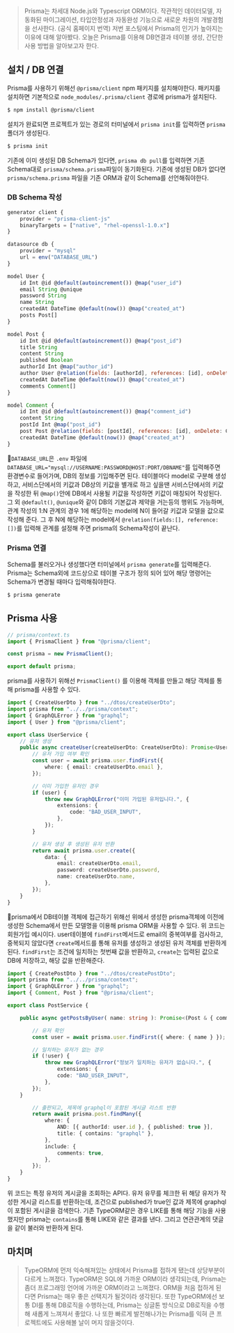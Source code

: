 >Prisma는  차세대 Node.js와 Typescript ORM이다. 
>작관적인 데이터모델, 자동화된 마이그레이션, 타입안정성과 자동완성 기능으로 새로운 차원의 개발경험을 선사한다. (공식 홈페이지 번역)
>저번 포스팅에서 Prisma의 인기가 높아지는 이유에 대해 알아봤다. 오늘은 Prisma를 이용해 DB연결과 테이블 생성, 간단한 사용 방법을 알아보고자 한다.

## 설치 / DB 연결

Prisma를 사용하기 위해선 `@prisma/client` npm 패키지를 설치해야한다. 패키지를 설치하면 기본적으로 `node_modules/.prisma/client`  경로에 prisma가 설치된다.

```bash
$ npm install @prisma/client
```

설치가 완료되면 프로젝트가 있는 경로의 터미널에서 `prisma init`를 입력하면 `prisma` 폴더가 생성된다.

```bash
$ prisma init
```

기존에 이미 생성된 DB Schema가 있다면, `prisma db pull`를 입력하면 기존 Schema대로 `prisma/schema.prisma`파일이 동기화된다.
기존에 생성된 DB가 없다면 `prisma/schema.prisma` 파일을 기존 ORM과 같이 Schema를 선언해줘야한다.

### DB Schema 작성
```js
generator client {
	provider = "prisma-client-js"
	binaryTargets = ["native", "rhel-openssl-1.0.x"]
}

datasource db {
	provider = "mysql"
	url = env("DATABASE_URL")
}

model User {
	id Int @id @default(autoincrement()) @map("user_id")
	email String @unique
	password String
	name String
	createdAt DateTime @default(now()) @map("created_at")
	posts Post[]
}

model Post {
	id Int @id @default(autoincrement()) @map("post_id")
	title String
	content String
	published Boolean
	authorId Int @map("author_id")
	author User @relation(fields: [authorId], references: [id], onDelete: Cascade)
	createdAt DateTime @default(now()) @map("created_at")
	comments Comment[]
}

model Comment {
	id Int @id @default(autoincrement()) @map("comment_id")
	content String
	postId Int @map("post_id")
	post Post @relation(fields: [postId], references: [id], onDelete: Cascade)
	createdAt DateTime @default(now()) @map("created_at")
}
```

`DATABASE_URL`은 `.env` 파일에 `DATABASE_URL="mysql://USERNAME:PASSWORD@HOST:PORT/DBNAME"`를 입력해주면 환경변수로 들어가며, DB의 정보를 기입해주면 된다.
테이블마다 model로 구분해 생성하고, 서비스단에서의 키값과 DB상의 키값을 별개로 하고 싶을땐 서비스단에서의 키값을 작성한 뒤 `@map()`안에 DB에서 사용될 키값을 작성하면 키값이 매칭되어 작성된다.
그 외 `@default()`, `@unique`와 같이 DB의 기본값과 제약을 거는등의 행위도 가능하며,
관계 작성의 1:N 관계의 경우 1에 해당하는 model에 N이 들어갈 키값과 모델을 값으로 작성해 준다. 그 후 N에 해당하는 model에서 `@relation(fields:[], reference:[])`를 입력해 관계를 설정해 주면 prisma의 Schema작성이 끝난다.

### Prisma 연결

Schema를 불러오거나 생성했다면 터미널에서 `prisma generate`를 입력해준다. Prisma는 Schema외에 코드상으로 테이블 구조가 정의 되어 있어 해당 명령어는 Schema가 변경될 때마다 입력해줘야한다. 

```bash
$ prisma generate
```

## Prisma 사용

```ts
// prisma/context.ts
import { PrismaClient } from "@prisma/client";

const prisma = new PrismaClient();

export default prisma;
```

prisma를 사용하기 위해선 `PrismaClient()` 를 이용해 객체를 만들고 해당 객체를 통해 prisma를 사용할 수 있다.

```ts
import { CreateUserDto } from "../dtos/createUserDto";
import prisma from "../../prisma/context";
import { GraphQLError } from "graphql";
import { User } from "@prisma/client";

export class UserService {
	// 유저 생성
	public async createUser(createUserDto: CreateUserDto): Promise<User> {
		// 유저 가입 여부 확인
		const user = await prisma.user.findFirst({
			where: { email: createUserDto.email },
		});

		// 이미 가입한 유저인 경우
		if (user) {
			throw new GraphQLError("이미 가입된 유저입니다.", {
				extensions: {
					code: "BAD_USER_INPUT",
				},
			});
		}

		// 유저 생성 후 생성된 유저 반환
		return await prisma.user.create({
			data: {
				email: createUserDto.email,
				password: createUserDto.password,
				name: createUserDto.name,
			},
		});
	}
}
```

prisma에서 DB테이블 객체에 접근하기 위해선 위에서 생성한 prisma객체에 이전에 생성한 Schema에서 만든 모델명을 이용해 prisma ORM을 사용할 수 있다.
위 코드는 회원가입 예시이다. user테이블에 `findFirst`메서드로 email의 중복여부를 검사하고, 중복되지 않았다면 `create`메서드를 통해 유저를 생성하고 생성된 유저 객체를 반환하게 된다.
`findFirst`는 조건에 일치하는 첫번째 값을 반환하고, `create`는 입력된 값으로 DB에 저장하고, 해당 값을 반환해준다.

```ts
import { CreatePostDto } from "../dtos/createPostDto";
import prisma from "../../prisma/context";
import { GraphQLError } from "graphql";
import { Comment, Post } from "@prisma/client";

export class PostService {

	public async getPostsByUser( name: string ): Promise<(Post & { comments: Comment[] })[]> {

		// 유저 확인
		const user = await prisma.user.findFirst({ where: { name } });

		// 일치하는 유저가 없는 경우
		if (!user) {
			throw new GraphQLError("정보가 일치하는 유저가 없습니다.", {
				extensions: {
				code: "BAD_USER_INPUT",
			},
		});
	}

		// 출판되고, 제목에 graphql이 포함된 게시글 리스트 반환
		return await prisma.post.findMany({
			where: {
				AND: [{ authorId: user.id }, { published: true }],
				title: { contains: "graphql" },
			},
			include: {
				comments: true,
			},
		});
	}
}
```

위 코드는 특정 유저의 게시글을 조회하는 API다. 유저 유무를 체크한 뒤 해당 유저가 작성한 게시글 리스트를 반환하는데, 조건으로 published가 true인 값과 제목에 graphql이 포함된 게시글을 검색한다.
기존 TypeORM같은 경우 LIKE를 통해 해당 기능을 사용했지만 prisma는 `contains`를 통해 LIKE와 같은 결과를 낸다.
그리고 연관관계의 댓글을 같이 불러와 반환하게 된다.

## 마치며
>TypeORM에 먼저 익숙해져있는 상태에서 Prisma를 접하게 됐는데 상당부분이 다르게 느껴졌다.
>TypeORM은 SQL에 가까운 ORM이라 생각되는데, Prisma는 좀더 프로그래밍 언어에 가까운 ORM이라고 느껴졌다.
>ORM을 처음 접하게 된다면 Prisma는 매우 좋은 선택지가 될것이라 생각된다.
>또한 TypeORM에선 보통 DI를 통해 DB로직을 수행하는데, Prisma는 싱글톤 방식으로 DB로직을 수행해 새롭게 느껴져서 좋았다.
>나 또한 빠르게 발전해나가는 Prisma를 익혀 큰 프로젝트에도 사용해볼 날이 머지 않을것이다.

